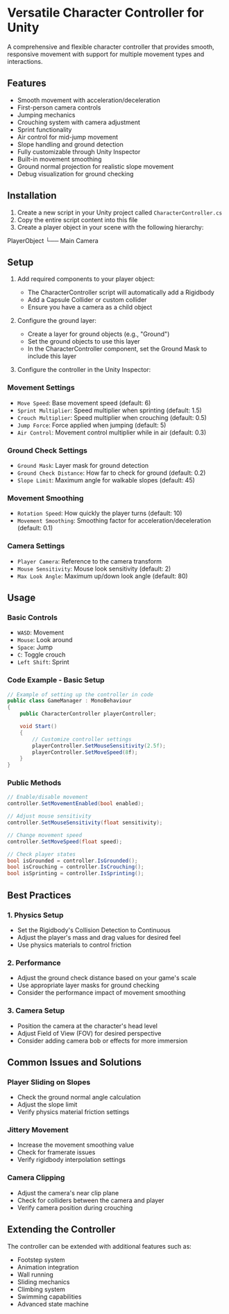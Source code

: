 # Versatile Character Controller for Unity

A comprehensive and flexible character controller that provides smooth, responsive movement with support for multiple movement types and interactions.

## Features

- Smooth movement with acceleration/deceleration
- First-person camera controls
- Jumping mechanics
- Crouching system with camera adjustment
- Sprint functionality
- Air control for mid-jump movement
- Slope handling and ground detection
- Fully customizable through Unity Inspector
- Built-in movement smoothing
- Ground normal projection for realistic slope movement
- Debug visualization for ground checking

## Installation

1. Create a new script in your Unity project called `CharacterController.cs`
2. Copy the entire script content into this file
3. Create a player object in your scene with the following hierarchy:

PlayerObject
└── Main Camera

## Setup

1. Add required components to your player object:
   - The CharacterController script will automatically add a Rigidbody
   - Add a Capsule Collider or custom collider
   - Ensure you have a camera as a child object

2. Configure the ground layer:
   - Create a layer for ground objects (e.g., "Ground")
   - Set the ground objects to use this layer
   - In the CharacterController component, set the Ground Mask to include this layer

3. Configure the controller in the Unity Inspector:

### Movement Settings
- `Move Speed`: Base movement speed (default: 6)
- `Sprint Multiplier`: Speed multiplier when sprinting (default: 1.5)
- `Crouch Multiplier`: Speed multiplier when crouching (default: 0.5)
- `Jump Force`: Force applied when jumping (default: 5)
- `Air Control`: Movement control multiplier while in air (default: 0.3)

### Ground Check Settings
- `Ground Mask`: Layer mask for ground detection
- `Ground Check Distance`: How far to check for ground (default: 0.2)
- `Slope Limit`: Maximum angle for walkable slopes (default: 45)

### Movement Smoothing
- `Rotation Speed`: How quickly the player turns (default: 10)
- `Movement Smoothing`: Smoothing factor for acceleration/deceleration (default: 0.1)

### Camera Settings
- `Player Camera`: Reference to the camera transform
- `Mouse Sensitivity`: Mouse look sensitivity (default: 2)
- `Max Look Angle`: Maximum up/down look angle (default: 80)

## Usage

### Basic Controls
- `WASD`: Movement
- `Mouse`: Look around
- `Space`: Jump
- `C`: Toggle crouch
- `Left Shift`: Sprint

### Code Example - Basic Setup
```csharp
// Example of setting up the controller in code
public class GameManager : MonoBehaviour
{
    public CharacterController playerController;

    void Start()
    {
        // Customize controller settings
        playerController.SetMouseSensitivity(2.5f);
        playerController.SetMoveSpeed(8f);
    }
}
```

### Public Methods
```csharp
// Enable/disable movement
controller.SetMovementEnabled(bool enabled);

// Adjust mouse sensitivity
controller.SetMouseSensitivity(float sensitivity);

// Change movement speed
controller.SetMoveSpeed(float speed);

// Check player states
bool isGrounded = controller.IsGrounded();
bool isCrouching = controller.IsCrouching();
bool isSprinting = controller.IsSprinting();
```

## Best Practices

### 1. Physics Setup
- Set the Rigidbody's Collision Detection to Continuous
- Adjust the player's mass and drag values for desired feel
- Use physics materials to control friction

### 2. Performance
- Adjust the ground check distance based on your game's scale
- Use appropriate layer masks for ground checking
- Consider the performance impact of movement smoothing

### 3. Camera Setup
- Position the camera at the character's head level
- Adjust Field of View (FOV) for desired perspective
- Consider adding camera bob or effects for more immersion

## Common Issues and Solutions

### Player Sliding on Slopes
- Check the ground normal angle calculation
- Adjust the slope limit
- Verify physics material friction settings

### Jittery Movement
- Increase the movement smoothing value
- Check for framerate issues
- Verify rigidbody interpolation settings

### Camera Clipping
- Adjust the camera's near clip plane
- Check for colliders between the camera and player
- Verify camera position during crouching

## Extending the Controller

The controller can be extended with additional features such as:
- Footstep system
- Animation integration
- Wall running
- Sliding mechanics
- Climbing system
- Swimming capabilities
- Advanced state machine